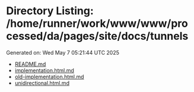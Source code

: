 # Directory Listing: /home/runner/work/www/www/processed/da/pages/site/docs/tunnels
Generated on: Wed May  7 05:21:44 UTC 2025

- [README.md](README.md)
- [implementation.html.md](implementation.html.md)
- [old-implementation.html.md](old-implementation.html.md)
- [unidirectional.html.md](unidirectional.html.md)
